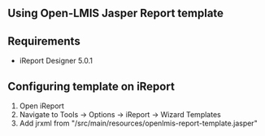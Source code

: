 Using Open-LMIS Jasper Report template
--------------------------------------

Requirements
------------
- iReport Designer 5.0.1


Configuring template on iReport
-------------------------------
1. Open iReport
2. Navigate to Tools -> Options -> iReport -> Wizard Templates
3. Add jrxml from "/src/main/resources/openlmis-report-template.jasper"


